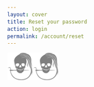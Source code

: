 ```yaml
---
layout: cover
title: Reset your password
action: login
permalink: /account/reset
---
```

<div id="login" data-panel="reset">
    <img src="/img/logo/spinner.svg">
</div>
